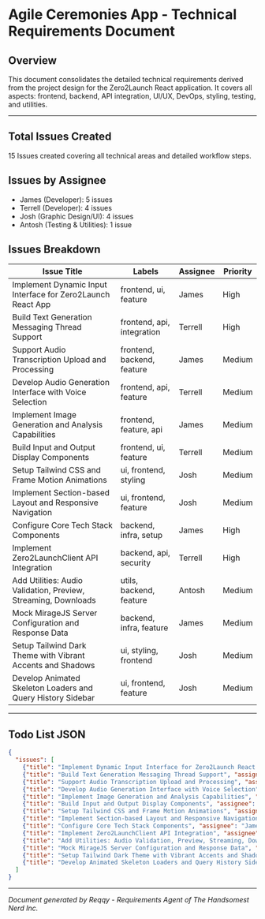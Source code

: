 # Agile Ceremonies App - Technical Requirements Document

## Overview
This document consolidates the detailed technical requirements derived from the project design for the Zero2Launch React application. It covers all aspects: frontend, backend, API integration, UI/UX, DevOps, styling, testing, and utilities.

---

## Total Issues Created
15 Issues created covering all technical areas and detailed workflow steps.

## Issues by Assignee
- James (Developer): 5 issues
- Terrell (Developer): 4 issues
- Josh (Graphic Design/UI): 4 issues
- Antosh (Testing & Utilities): 1 issue

## Issues Breakdown

| Issue Title | Labels | Assignee | Priority |
|-------------|---------|----------|----------|
| Implement Dynamic Input Interface for Zero2Launch React App | frontend, ui, feature | James | High |
| Build Text Generation Messaging Thread Support | frontend, api, integration | Terrell | High |
| Support Audio Transcription Upload and Processing | frontend, backend, feature | James | Medium |
| Develop Audio Generation Interface with Voice Selection | frontend, api, feature | Terrell | Medium |
| Implement Image Generation and Analysis Capabilities | frontend, feature, api | James | Medium |
| Build Input and Output Display Components | frontend, ui, feature | Terrell | Medium |
| Setup Tailwind CSS and Frame Motion Animations | ui, frontend, styling | Josh | Medium |
| Implement Section-based Layout and Responsive Navigation | ui, frontend, feature | Josh | Medium |
| Configure Core Tech Stack Components | backend, infra, setup | James | High |
| Implement Zero2LaunchClient API Integration | backend, api, security | Terrell | High |
| Add Utilities: Audio Validation, Preview, Streaming, Downloads | utils, backend, feature | Antosh | Medium |
| Mock MirageJS Server Configuration and Response Data | backend, infra, feature | James | Medium |
| Setup Tailwind Dark Theme with Vibrant Accents and Shadows | ui, styling, frontend | Josh | Medium |
| Develop Animated Skeleton Loaders and Query History Sidebar | ui, frontend, feature | Josh | Medium |

---

## Todo List JSON
```json
{
  "issues": [
    {"title": "Implement Dynamic Input Interface for Zero2Launch React App", "assignee": "James", "priority": "High"},
    {"title": "Build Text Generation Messaging Thread Support", "assignee": "Terrell", "priority": "High"},
    {"title": "Support Audio Transcription Upload and Processing", "assignee": "James", "priority": "Medium"},
    {"title": "Develop Audio Generation Interface with Voice Selection", "assignee": "Terrell", "priority": "Medium"},
    {"title": "Implement Image Generation and Analysis Capabilities", "assignee": "James", "priority": "Medium"},
    {"title": "Build Input and Output Display Components", "assignee": "Terrell", "priority": "Medium"},
    {"title": "Setup Tailwind CSS and Frame Motion Animations", "assignee": "Josh", "priority": "Medium"},
    {"title": "Implement Section-based Layout and Responsive Navigation", "assignee": "Josh", "priority": "Medium"},
    {"title": "Configure Core Tech Stack Components", "assignee": "James", "priority": "High"},
    {"title": "Implement Zero2LaunchClient API Integration", "assignee": "Terrell", "priority": "High"},
    {"title": "Add Utilities: Audio Validation, Preview, Streaming, Downloads", "assignee": "Antosh", "priority": "Medium"},
    {"title": "Mock MirageJS Server Configuration and Response Data", "assignee": "James", "priority": "Medium"},
    {"title": "Setup Tailwind Dark Theme with Vibrant Accents and Shadows", "assignee": "Josh", "priority": "Medium"},
    {"title": "Develop Animated Skeleton Loaders and Query History Sidebar", "assignee": "Josh", "priority": "Medium"}
  ]
}
```

---

*Document generated by Reqqy - Requirements Agent of The Handsomest Nerd Inc.*